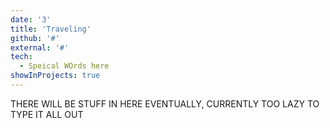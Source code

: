 ```yaml
---
date: '3'
title: 'Traveling'
github: '#'
external: '#'
tech:
  - Speical WOrds here
showInProjects: true
---
```


THERE WILL BE STUFF IN HERE EVENTUALLY, CURRENTLY TOO LAZY TO TYPE IT ALL OUT